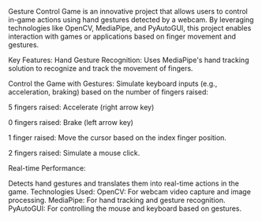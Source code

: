 Gesture Control Game is an innovative project that allows users to control in-game actions using hand gestures detected by a webcam. By leveraging technologies like OpenCV, MediaPipe, and PyAutoGUI, this project enables interaction with games or applications based on finger movement and gestures.

Key Features:
Hand Gesture Recognition: Uses MediaPipe's hand tracking solution to recognize and track the movement of fingers.

Control the Game with Gestures: Simulate keyboard inputs (e.g., acceleration, braking) based on the number of fingers raised:

5 fingers raised: Accelerate (right arrow key)

0 fingers raised: Brake (left arrow key)

1 finger raised: Move the cursor based on the index finger position.

2 fingers raised: Simulate a mouse click.


Real-time Performance: 

Detects hand gestures and translates them into real-time actions in the game.
Technologies Used:
OpenCV: For webcam video capture and image processing.
MediaPipe: For hand tracking and gesture recognition.
PyAutoGUI: For controlling the mouse and keyboard based on gestures.
